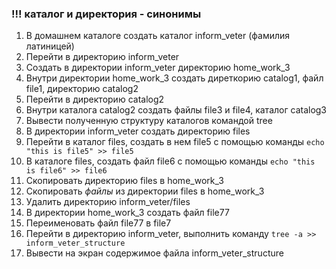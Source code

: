 ### !!! каталог и директория - синонимы

1) В домашнем каталоге создать каталог inform_veter (фамилия латиницей)
2) Перейти в директорию inform_veter
3) Создать в директории inform_veter директорию home_work_3
4) Внутри директории home_work_3 создать диреткорию catalog1, файл file1, директорию catalog2
5) Перейти в директорию catalog2
6) Внутри каталога catalog2 создать файлы file3 и file4, каталог catalog3
7) Вывести полученную структуру каталогов командой tree
8) В директории inform_veter создать директорию files
9) Перейти в каталог files, создать в нем file5 с помощью команды ```echo "this is file5" >> file5```
10) В каталоге files, создать файл file6 с помощью команды ```echo "this is file6" >> file6```
11) Скопировать директорию files в home_work_3
12) Скопировать *файлы* из директории files в home_work_3
13) Удалить директорию inform_veter/files
14) В директории home_work_3 создать файл file77
15) Переименовать файл file77 в file7
16) Перейти в директорию inform_veter, выполнить команду ```tree -a >> inform_veter_structure```
17) Вывести на экран содержимое файла inform_veter_structure
